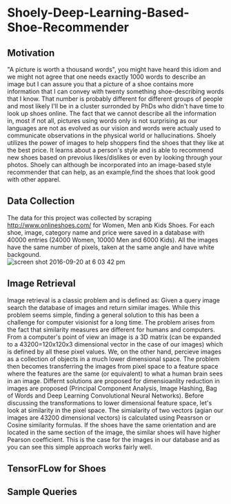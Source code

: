 # Shoely-Deep-Learning-Based-Shoe-Recommender
## Motivation
"A picture is worth a thousand words", you might have heard this idiom and we might not agree that one needs exactly 1000 words to describe an image but I can assure you that a picture of a shoe contains more information that I can convey with twenty something shoe-describing words that I know. That number is probably different for different groups of people and most likely I'll be in a cluster surronded by PhDs who didn't have time to look up shoes online. The fact that we cannot describe all the information in, most if not all, pictures using words only is not surprising as our languages are not as evolved as our vision and words were actualy used to communicate observations in the physical world or hallucinations.
Shoely utilizes the power of images to help shoppers find the shoes that they like at the best price. It learns about a person's style and is able to recommend new shoes based on prevoius likes/dislikes or even by looking through your photos. Shoely can although be incorporated into an image-based style recommender that can help, as an example,find the shoes that look good with other apparel. 

## Data Collection
The data for this project was collected by scraping http://www.onlineshoes.com/ for Women, Men anb Kids Shoes. For each shoe, image, category name and price were saved in a database with 40000 entries (24000 Women, 10000 Men and 6000 Kids). All the images have the same number of pixels, taken at the same angle and have white backgound.   
![screen shot 2016-09-20 at 6 03 42 pm](https://cloud.githubusercontent.com/assets/19718965/18694161/b1e4f280-7f5c-11e6-8687-20cfcb65eb4a.png)

## Image Retrieval
Image retrieval is a classic problem and is defined as: Given a query image search the database of images and return similar images. While this problem seems simple, finding a general solution to this has been a challenge for computer visionist for a long time. The problem arises from the fact that similarity measures are different for humans and computers. From a computer's point of view an image is a 3D matrix (can be expanded to a 43200=120x120x3 dimensional vector in the case of our images) which is defined by all these pixel values. We, on the other hand, percieve images as a collection of objects in a much lower dimensional space. The problem then becomes transferring the images from pixel space to a feature space where the features are the same (or equivalent) to what a human brain sees in an image. Differnt solutions are proposed for dimensioanlity reduction in images are proposed (Principal Component Analysis, Image Hashing, Bag of Words and Deep Learning Convolutional Neural Networks). 
Before discussing the transformations to lower dimensional feature space, let's look at similarity in the pixel space. The simialarity of two vectors (agian our images are 43200 dimensional vectors) is calculated using Peasrson or Cosine similarity formulas. If the shoes have the same orientation and are located in the same section of the image, the similar shoes will have higher Pearson coefficient. This is the case for the images in our database and as you can see this simple approach works fairly well.



## TensorFLow for Shoes
## Sample Queries
